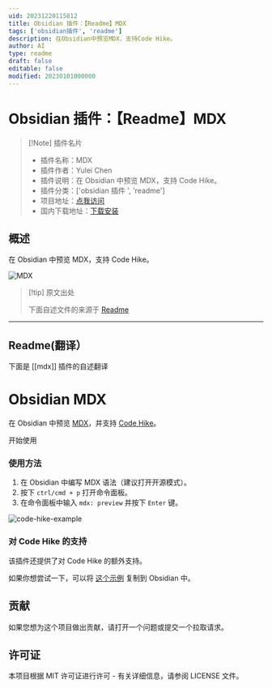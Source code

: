 ```yaml
---
uid: 20231220115812
title: Obsidian 插件：【Readme】MDX
tags: ['obsidian插件', 'readme']
description: 在Obsidian中预览MDX，支持Code Hike。
author: AI
type: readme
draft: false
editable: false
modified: 20230101000000
---
```


# Obsidian 插件：【Readme】MDX

> [!Note] 插件名片
> - 插件名称：MDX
> - 插件作者：Yulei Chen
> - 插件说明：在 Obsidian 中预览 MDX，支持 Code Hike。
> - 插件分类：['obsidian 插件 ', 'readme']
> - 项目地址：[点我访问](https://github.com/yuleicul/obsidian-mdx)
> - 国内下载地址：[下载安装](https://pkmer.cn/products/plugin/pluginMarket/?mdx)

## 概述

在 Obsidian 中预览 MDX，支持 Code Hike。

![MDX](https://cdn.pkmer.cn/covers/mdx.gif)

> [!tip] 原文出处
>
>下面自述文件的来源于 [Readme](https://ghproxy.net/https://raw.githubusercontent.com/yuleicul/obsidian-mdx/main/README.md)

---

## Readme(翻译）

下面是 [[mdx]] 插件的自述翻译

# Obsidian MDX

在 Obsidian 中预览 [MDX](https://github.com/mdx-js/mdx/)，并支持 [Code Hike](https://github.com/code-hike/codehike)。

开始使用

### 使用方法

1. 在 Obsidian 中编写 MDX 语法（建议打开开源模式）。
2. 按下 `ctrl/cmd + p` 打开命令面板。
3. 在命令面板中输入 `mdx: preview` 并按下 `Enter` 键。

![code-hike-example](https://cdn.pkmer.cn/covers/mdx_1_0.gif)

### 对 Code Hike 的支持

该插件还提供了对 Code Hike 的额外支持。

如果你想尝试一下，可以将 [这个示例](https://github.com/code-hike/codehike/blob/next/examples/vite/src/hello.mdx) 复制到 Obsidian 中。

## 贡献

如果您想为这个项目做出贡献，请打开一个问题或提交一个拉取请求。

## 许可证

本项目根据 MIT 许可证进行许可 - 有关详细信息，请参阅 LICENSE 文件。
